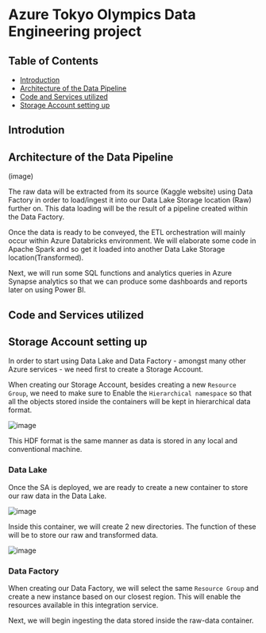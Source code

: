 # Azure Tokyo Olympics Data Engineering project

## Table of Contents

- [Introduction](#introduction)
- [Architecture of the Data Pipeline](#architecture-of-the-data-pipeline)
- [Code and Services utilized](#code-and-services-utilized)
- [Storage Account setting up](#storage-account-setting-up)

## Introdution


## Architecture of the Data Pipeline

(image)

The raw data will be extracted from its source (Kaggle website) using Data Factory in order to load/ingest it into our Data Lake Storage location (Raw) further on. This data loading will be the result of a pipeline created within the Data Factory.

Once the data is ready to be conveyed, the ETL orchestration will mainly occur within Azure Databricks environment. We will elaborate some code in Apache Spark and so get it loaded into another Data Lake Storage location(Transformed).

Next, we will run some SQL functions and analytics queries in Azure Synapse analytics so that we can produce some dashboards and reports later on using Power BI.




## Code and Services utilized




## Storage Account setting up

In order to start using Data Lake and Data Factory - amongst many other Azure services - we need first to create a Storage Account.

When creating our Storage Account, besides creating a new `Resource Group`, we need to make sure to Enable the `Hierarchical namespace` so that all the objects stored inside the containers will be kept in hierarchical data format. 

![image](https://github.com/GBlanch/Azure-Tokyo-Olympics-Data-Engineering-project/assets/136500426/447aca01-32c9-4a7e-b5a6-572ce946338a)

This HDF format is the same manner as data is stored in any local and conventional machine.

### Data Lake

Once the SA is deployed, we are ready to create a new container to store our raw data in the Data Lake. 

![image](https://github.com/GBlanch/Azure-Tokyo-Olympics-Data-Engineering-project/assets/136500426/dcef6881-ee50-4f7b-a0b9-a4e040dbb1fc)

Inside this container, we will create 2 new directories. The function of these will be to store our raw and transformed data.

![image](https://github.com/GBlanch/Azure-Tokyo-Olympics-Data-Engineering-project/assets/136500426/725e8723-3192-4f0e-82bc-6a6ecd85b375)


### Data Factory

When creating our Data Factory, we will select the same `Resource Group` and create a new instance based on our closest region. This will enable the resources available in this integration service.

Next, we will begin ingesting the data stored inside the raw-data container.

